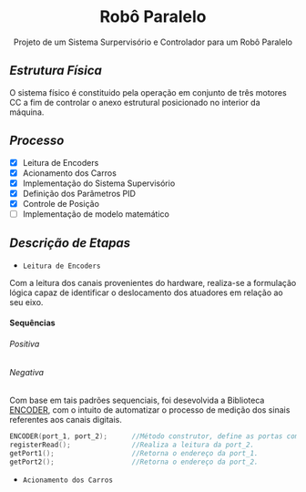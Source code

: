<h1 align='center'>Robô Paralelo</h1>
<p align='center'>Projeto de um Sistema Surpervisório e Controlador para um Robô Paralelo</p>

## *Estrutura Física*

O sistema físico é constituido pela operação em conjunto de três motores CC a fim de controlar o anexo estrutural posicionado no interior da máquina.

## *Processo*

- [x] Leitura de Encoders
- [x] Acionamento dos Carros
- [x] Implementação do Sistema Supervisório
- [x] Definição dos Parâmetros PID
- [x] Controle de Posição
- [ ] Implementação de modelo matemático

## *Descrição de Etapas*
- `Leitura de Encoders`

Com a leitura dos canais provenientes do hardware, realiza-se a formulação lógica capaz de identificar o deslocamento dos atuadores em relação ao seu eixo.
#### Sequências
###### Positiva 

###### Negativa


Com base em tais padrões sequenciais, foi desevolvida a Biblioteca <a href='./BIBLIOTECAS/ENCODER'>ENCODER</a>, com o intuito de automatizar o processo de medição dos sinais referentes aos canais digitais.

```c++
ENCODER(port_1, port_2);      //Método construtor, define as portas como entrada.
registerRead();               //Realiza a leitura da port_2.
getPort1();                   //Retorna o endereço da port_1.
getPort2();                   //Retorna o endereço da port_2.
```

- `Acionamento dos Carros`
